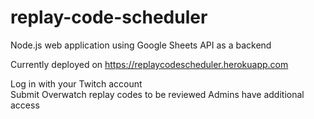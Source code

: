 # replay-code-scheduler

Node.js web application using Google Sheets API as a backend

Currently deployed on https://replaycodescheduler.herokuapp.com

Log in with your Twitch account  
Submit Overwatch replay codes to be reviewed
Admins have additional access